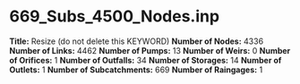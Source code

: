 # 669_Subs_4500_Nodes.inp
**Title:**                                        Resize (do not delete this KEYWORD)
**Number of Nodes:** 4336
**Number of Links:** 4462
**Number of Pumps:** 13
**Number of Weirs:** 0
**Number of Orifices:** 1
**Number of Outfalls:** 34
**Number of Storages:** 14
**Number of Outlets:** 1
**Number of Subcatchments:** 669
**Number of Raingages:** 1
